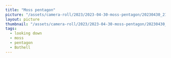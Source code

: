 ```yaml
---
title: "Moss pentagon"
picture: "/assets/camera-roll/2023/2023-04-30-moss-pentagon/20230430_212218541_iOS.jpg"
layout: picture
thumbnail: "/assets/camera-roll/2023/2023-04-30-moss-pentagon/20230430_212218541_iOS-thumbnail.jpg"
tags:
  - looking down
  - moss
  - pentagon
  - Bothell
---
```

